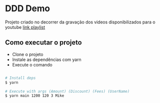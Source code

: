 # DDD Demo

Projeto criado no decorrer da gravação dos videos disponibilizados para o youtube [link playlist](https://www.youtube.com/playlist?list=PLUxrX6EvA-2Y9WzNR5Dl12VJ1Bsds2j8B)


## Como executar o projeto

- Clone o projeto
- Instale as dependências com yarn
- Execute o comando

```sh

# Install deps
$ yarn

# Execute with args (Amount) (Discount) (Fees) (UserName)
$ yarn main 1200 120 3 Mike

```

